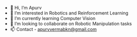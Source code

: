 - 👋 Hi, I’m Apurv
- 👀 I’m interested in Robotics and Reinforcement Learning
- 🌱 I’m currently learning Computer Vision
- 💞️ I’m looking to collaborate on Robotic Manipulation tasks
- 📫 Contact - apurvvermabkn@gmail.com 

<!---
apurvdhir/apurvdhir is a ✨ special ✨ repository because its `README.md` (this file) appears on your GitHub profile.
You can click the Preview link to take a look at your changes.
--->

